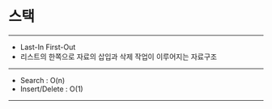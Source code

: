 # 스택
---

- Last-In First-Out
- 리스트의 한쪽으로 자료의 삽입과 삭제 작업이 이루어지는 자료구조

---

- Search : O(n)
- Insert/Delete : O(1)

---